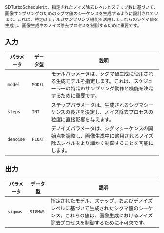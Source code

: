 
SDTurboSchedulerは、指定されたノイズ除去レベルとステップ数に基づいて、画像サンプリングのためのシグマ値のシーケンスを生成するように設計されています。これは、特定のモデルのサンプリング機能を活用してこれらのシグマ値を生成し、画像生成中のノイズ除去プロセスを制御するために重要です。

## 入力

| パラメータ | データ型 | 説明 |
| --- | --- | --- |
| `model` | `MODEL` | モデルパラメータは、シグマ値生成に使用される生成モデルを指定します。これは、スケジューラーの特定のサンプリング動作と機能を決定するために重要です。 |
| `steps` | `INT` | ステップパラメータは、生成されるシグマシーケンスの長さを決定し、ノイズ除去プロセスの粒度に直接影響を与えます。 |
| `denoise` | `FLOAT` | デノイズパラメータは、シグマシーケンスの開始点を調整し、画像生成中に適用されるノイズ除去レベルをより細かく制御することを可能にします。 |

## 出力

| パラメータ | データ型 | 説明 |
| --- | --- | --- |
| `sigmas` | `SIGMAS` | 指定されたモデル、ステップ、およびデノイズレベルに基づいて生成されたシグマ値のシーケンス。これらの値は、画像生成におけるノイズ除去プロセスを制御するために不可欠です。 |
